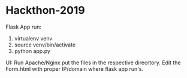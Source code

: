 # Hackthon-2019

Flask App run:
1) virtualenv venv
2) source venv/bin/activate
3) python app.py

UI:
Run Apache/Nginx
put the files in the respective direcrtory.
Edit the Form.html with proper IP/domain where flask app run's.

